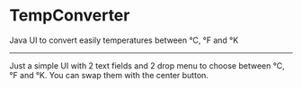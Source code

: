 # TempConverter
Java UI to convert easily temperatures between °C, °F and °K

---

Just a simple UI with 2 text fields and 2 drop menu to choose between °C, °F and °K. You can swap them with the center button.
